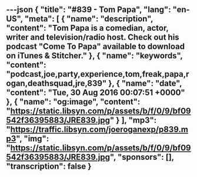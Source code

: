 ---json
{
  "title": "#839 - Tom Papa",
  "lang": "en-US",
  "meta": [
    {
      "name": "description",
      "content": "Tom Papa is a comedian, actor, writer and television/radio host. Check out his podcast \"Come To Papa\" available to download on iTunes & Stitcher."
    },
    {
      "name": "keywords",
      "content": "podcast,joe,party,experience,tom,freak,papa,rogan,deathsquad,jre,839"
    },
    {
      "name": "date",
      "content": "Tue, 30 Aug 2016 00:07:51 +0000"
    },
    {
      "name": "og:image",
      "content": "https://static.libsyn.com/p/assets/b/f/0/9/bf09542f36395883/JRE839.jpg"
    }
  ],
  "mp3": "https://traffic.libsyn.com/joeroganexp/p839.mp3",
  "img": "https://static.libsyn.com/p/assets/b/f/0/9/bf09542f36395883/JRE839.jpg",
  "sponsors": [],
  "transcription": false
}
---
<episode-header />

<timemark seconds="0" />

<transcribe-call-to-action />

<episode-footer />